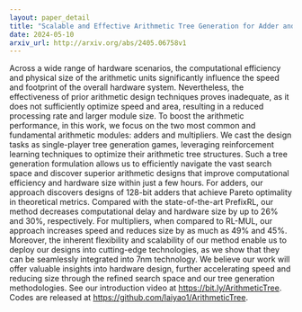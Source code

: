 ```yaml
---
layout: paper_detail
title: "Scalable and Effective Arithmetic Tree Generation for Adder and Multiplier Designs"
date: 2024-05-10
arxiv_url: http://arxiv.org/abs/2405.06758v1
---
```


Across a wide range of hardware scenarios, the computational efficiency and physical size of the arithmetic units significantly influence the speed and footprint of the overall hardware system. Nevertheless, the effectiveness of prior arithmetic design techniques proves inadequate, as it does not sufficiently optimize speed and area, resulting in a reduced processing rate and larger module size. To boost the arithmetic performance, in this work, we focus on the two most common and fundamental arithmetic modules: adders and multipliers. We cast the design tasks as single-player tree generation games, leveraging reinforcement learning techniques to optimize their arithmetic tree structures. Such a tree generation formulation allows us to efficiently navigate the vast search space and discover superior arithmetic designs that improve computational efficiency and hardware size within just a few hours. For adders, our approach discovers designs of 128-bit adders that achieve Pareto optimality in theoretical metrics. Compared with the state-of-the-art PrefixRL, our method decreases computational delay and hardware size by up to 26% and 30%, respectively. For multipliers, when compared to RL-MUL, our approach increases speed and reduces size by as much as 49% and 45%. Moreover, the inherent flexibility and scalability of our method enable us to deploy our designs into cutting-edge technologies, as we show that they can be seamlessly integrated into 7nm technology. We believe our work will offer valuable insights into hardware design, further accelerating speed and reducing size through the refined search space and our tree generation methodologies. See our introduction video at https://bit.ly/ArithmeticTree. Codes are released at https://github.com/laiyao1/ArithmeticTree.
